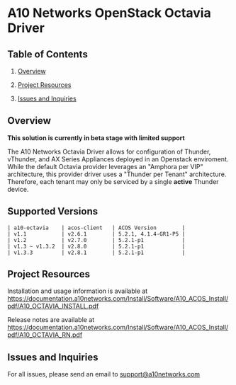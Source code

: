 # A10 Networks OpenStack Octavia Driver

## Table of Contents
1. [Overview](#Overview)

2. [Project Resources](#Project-Resources)

3. [Issues and Inquiries](#Issues-and-Inquiries)

## Overview

**This solution is currently in beta stage with limited support**

The A10 Networks Octavia Driver allows for configuration of Thunder, vThunder, and AX Series Appliances deployed in
an Openstack enviroment. While the default Octavia provider leverages an "Amphora per VIP" architecture,
this provider driver uses a "Thunder per Tenant" architecture. Therefore, each tenant may only be serviced by a single
**active** Thunder device.

## Supported Versions

```
| a10-octavia    | acos-client   | ACOS Version        |
| v1.1           | v2.6.1        | 5.2.1, 4.1.4-GR1-P5 |
| v1.2           | v2.7.0        | 5.2.1-p1            |
| v1.3 ~ v1.3.2  | v2.8.0        | 5.2.1-p1            |
| v1.3.3         | v2.8.1        | 5.2.1-p1            |
```

## Project Resources

Installation and usage information is available at https://documentation.a10networks.com/Install/Software/A10_ACOS_Install/pdf/A10_OCTAVIA_INSTALL.pdf

Release notes are available at https://documentation.a10networks.com/Install/Software/A10_ACOS_Install/pdf/A10_OCTAVIA_RN.pdf

## Issues and Inquiries
For all issues, please send an email to support@a10networks.com 
